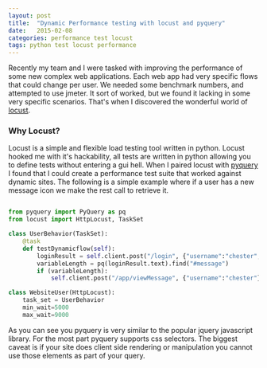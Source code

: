 ```yaml
---
layout: post
title:  "Dynamic Performance testing with locust and pyquery"
date:   2015-02-08
categories: performance test locust
tags: python test locust performance
---
```


Recently my team and I were tasked with improving the performance of some new complex web applications.  Each web app
had very specific flows that could change per user.  We needed some benchmark numbers, and attempted to use jmeter.  It
sort of worked, but we found it lacking in some very specific scenarios.  That's when I discovered the wonderful world of
[locust].

### Why Locust?
Locust is a simple and flexible load testing tool written in python. Locust hooked me with it's hackability, all tests
are written in python allowing you to define tests without entering a gui hell.  When I paired locust with [pyquery] I found that I
could create a performance test suite that worked against dynamic sites.  The following is a simple example where if a user
has a new message icon we make the rest call to retrieve it.

```python

from pyquery import PyQuery as pq
from locust import HttpLocust, TaskSet

class UserBehavior(TaskSet):
    @task
    def testDynamicflow(self):
        loginResult = self.client.post("/login", {"username":"chester", "password":"supersecure"})
        variableLength = pq(loginResult.text).find("#message")
        if (variableLength):
            self.client.post("/app/viewMessage", {"username":"chester"})

class WebsiteUser(HttpLocust):
    task_set = UserBehavior
    min_wait=5000
    max_wait=9000

```

As you can see you pyquery is very similar to the popular jquery javascript library.  For the most part pyquery supports
css selectors. The biggest caveat is if your site does client side rendering or manipulation you cannot use those elements
as part of your query.


[locust]:http://locust.io  
[pyquery]:https://pythonhosted.org/pyquery/
[documentation]:http://locust.io/en/latest/quickstart.html

